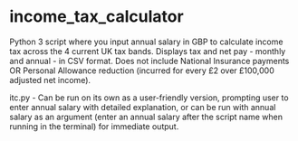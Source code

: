 # income_tax_calculator
Python 3 script where you input annual salary in GBP to calculate income tax across the 4 current UK tax bands. Displays tax and net pay - monthly and annual - in CSV format. Does not include National Insurance payments OR Personal Allowance reduction (incurred for every £2 over £100,000 adjusted net income).

itc.py - Can be run on its own as a user-friendly version, prompting user to enter annual salary with detailed explanation, or can be run with annual salary as an argument (enter an annual salary after the script name when running in the terminal) for immediate output.

